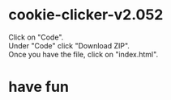 # cookie-clicker-v2.052

Click on "Code". <br>
Under "Code" click "Download ZIP". <br>
Once you have the file, click on "index.html". <br>



# have fun
